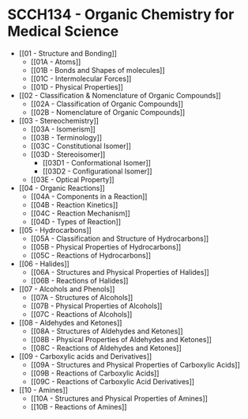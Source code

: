 # SCCH134 - Organic Chemistry for Medical Science

- [[01 - Structure and Bonding]]
	- [[01A - Atoms]]
	- [[01B - Bonds and Shapes of molecules]]
	- [[01C - Intermolecular Forces]]
	- [[01D - Physical Properties]]
- [[02 - Classification & Nomenclature of Organic Compounds]]
	- [[02A - Classification of Organic Compounds]]
	- [[02B - Nomenclature of Organic Compounds]]
- [[03 - Stereochemistry]]
	- [[03A - Isomerism]]
	- [[03B - Terminology]]
	- [[03C - Constitutional Isomer]]
	- [[03D - Stereoisomer]]
		- [[03D1 - Conformational Isomer]]
		- [[03D2 - Configurational Isomer]]
	- [[03E - Optical Property]]
- [[04 - Organic Reactions]]
	- [[04A - Components in a Reaction]]
	- [[04B - Reaction Kinetics]]
	- [[04C - Reaction Mechanism]]
	- [[04D - Types of Reaction]]
- [[05 - Hydrocarbons]]
	- [[05A - Classification and Structure of Hydrocarbons]]
	- [[05B - Physical Properties of Hydrocarbons]]
	- [[05C - Reactions of Hydrocarbons]]
- [[06 - Halides]]
	- [[06A - Structures and Physical Properties of Halides]]
	- [[06B - Reactions of Halides]]
- [[07 - Alcohols and Phenols]]
	- [[07A - Structures of Alcohols]]
	- [[07B - Physical Properties of Alcohols]]
	- [[07C - Reactions of Alcohols]]
- [[08 - Aldehydes and Ketones]]
	- [[08A - Structures of Aldehydes and Ketones]]
	- [[08B - Physical Properties of Aldehydes and Ketones]]
	- [[08C - Reactions of Aldehydes and Ketones]]
- [[09 - Carboxylic acids and Derivatives]]
	- [[09A - Structures and Physical Properties of Carboxylic Acids]]
	- [[09B - Reactions of Carboxylic Acids]]
	- [[09C - Reactions of Carboxylic Acid Derivatives]]
- [[10 - Amines]]
	- [[10A - Structures and Physical Properties of Amines]]
	- [[10B - Reactions of Amines]]
